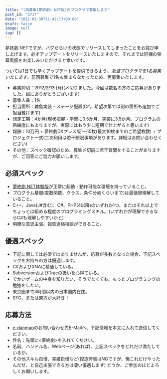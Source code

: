 ```yaml
---
title: "[再募集]夢終劇(.NET版)のプログラマ募集します"
post_id: "3717"
date: "2012-01-30T11:42:17+09:00"
draft: false
image: null
tag: []
---
```



夢終劇.NETですが、バグだらけの状態でリリースしてしまったことをお詫び申し上げます。必ずアップデートをリリースいたしますので、それまでは同梱の弾幕風版をお楽しみいただけると幸いです。

ついては1日でも早くアップデートを提供できるよう、_急遽プログラマを1名募集いたします_。前回募集で1名も集まらなかったため、再募集いたします。



  * 募集締切：<del>2012/2/13 (月)</del>(〆切りました。今回は数名の方のご応募がありました。誠にありがとうございます)
  * 募集人員：1名
  * 担当箇所：雑魚実装・ステージ配置(C#。希望次第では別の箇所も追加でご担当戴けます)
  * 想定工期：4か月(現状把握・学習に0.5か月、実装に3.5か月。プログラムの熟練度にもよりますが、実際にはもう少し短期で仕上がると思います)
  * 報酬：10万円 + 夢終劇DXプレス版1～10枚(最大10枚までのご希望枚数) + プロジェクト一式(二次利用は若干制限事項があります。詳細はお問い合わせください)
  * その他：スペック確認のため、募集〆切前に若干質問をすることがありますが、ご回答にご協力お願いします。
## 必須スペック



  * [夢終劇.NET体験版](/!/thC/nph-thC3.0TrGetNightlyBuild.cgi)が正常に起動・動作可能な環境を持っていること。
  * プログラム基礎(変数関数、クラス、条件分岐くらいまで)は最低限理解していること。
  * C++、Java(J#含む)、C#、PHP(4以降)のいずれか1つ、またはそれ以上でちょっとは組める程度のプログラミングスキル。(いずれかが理解できるならC#も理解しやすいかと)
  * 明瞭な意思主張、報告連絡相談ができること。
## 優遇スペック



  * 下記に関しては必須ではありませんが、応募が多数となった場合、下記スペックをお持ちの方は優遇します。
  * C#およびXNAに精通している。
  * SubversionおよびTracの扱いを心得ている。
  * でかいゲームの中身を知りたい、そうでなくても、もっとプログラミングの勉強をしたい。
  * 東京圏まで3時間以内の日本国内在住。
  * STG、または東方が大好き！
## 応募方法



  * [e-danmaq](https://www1n.sppd.ne.jp/danmaq.com/e-danmaq/index.cgi?type=shopinfo)のお問い合わせ先E-Mailへ、下記情報を本文に入れて送信してください。
  * 件名：先頭に<夢終劇>を入れてください。
  * 名前、ハンドル名、Webページ(あれば)、上記スペックをどれだけ満たしているか。
  * その他スキル自慢、実績自慢など(捏造誇張はNGですが、俺これだけやったんだぜ、と自己主張できる方は凄い優遇します)
どうか、ご参加のほどよろしくお願いします。
